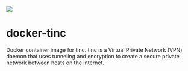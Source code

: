 [![](https://images.microbadger.com/badges/image/ndru/tinc.svg)](https://microbadger.com/images/ndru/tinc "Get your own image badge on microbadger.com")

# docker-tinc
Docker container image for tinc. tinc is a Virtual Private Network (VPN) daemon that uses tunneling and encryption to create a secure private network between hosts on the Internet.
